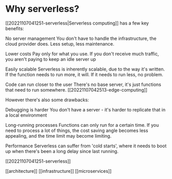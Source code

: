 # Why serverless?

[[20221107041251-serverless|Serverless computing]] has a few key benefits:

No server management
You don't have to handle the infrastructure, the cloud provider does. Less setup, less maintenance.

Lower costs
Pay only for what you use. If you don't receive much traffic, you aren't paying to keep an idle server up

Easily scalable
Serverless is inherently scalable, due to the way it's written. If the function needs to run more, it will. If it needs to run less, no problem.

Code can run closer to the user
There's no base server, it's just functions that need to run somewhere. [[20221107042513-edge-computing]]

However there's also some drawbacks:

Debugging is harder
You don't have a server - it's harder to replicate that in a local environment

Long-running processes
Functions can only run for a certain time. If you need to process a lot of things, the cost saving angle becomes less appealing, and the time limit may become limiting.

Performance
Serverless can suffer from 'cold starts', where it needs to boot up when there's been a long delay since last running.

[[20221107041251-serverless]]

[[architecture]]
[[infrastructure]]
[[microservices]]